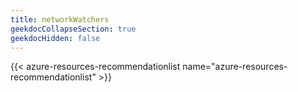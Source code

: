 ```yaml
---
title: networkWatchers
geekdocCollapseSection: true
geekdocHidden: false
---
```


{{< azure-resources-recommendationlist name="azure-resources-recommendationlist" >}}
